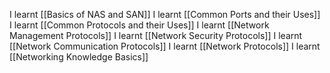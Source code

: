 I learnt [[Basics of NAS and SAN]]
I learnt [[Common Ports and their Uses]]
I learnt [[Common Protocols and their Uses]]
I learnt [[Network Management Protocols]]
I learnt [[Network Security Protocols]]
I learnt [[Network Communication Protocols]]
I learnt [[Network Protocols]]
I learnt [[Networking Knowledge Basics]]